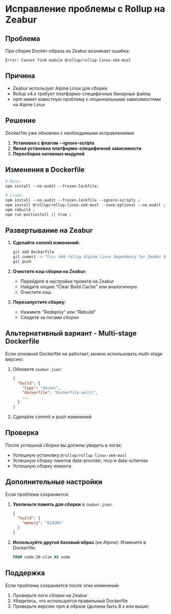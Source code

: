 # Исправление проблемы с Rollup на Zeabur

## Проблема

При сборке Docker-образа на Zeabur возникает ошибка:
```
Error: Cannot find module @rollup/rollup-linux-x64-musl
```

## Причина

- Zeabur использует Alpine Linux для сборки
- Rollup v4.x требует платформо-специфичные бинарные файлы
- npm имеет известную проблему с опциональными зависимостями на Alpine Linux

## Решение

Dockerfile уже обновлен с необходимыми исправлениями:

1. **Установка с флагом --ignore-scripts**
2. **Явная установка платформо-специфичной зависимости**
3. **Пересборка нативных модулей**

## Изменения в Dockerfile

```dockerfile
# Было:
npm install --no-audit --frozen-lockfile;

# Стало:
npm install --no-audit --frozen-lockfile --ignore-scripts ;
npm install @rollup/rollup-linux-x64-musl --save-optional --no-audit ;
npm rebuild ;
npm run postinstall || true ;
```

## Развертывание на Zeabur

1. **Сделайте commit изменений:**
   ```bash
   git add Dockerfile
   git commit -m "Fix: Add rollup Alpine Linux dependency for Zeabur build"
   git push
   ```

2. **Очистите кэш сборки на Zeabur:**
   - Перейдите в настройки проекта на Zeabur
   - Найдите опцию "Clear Build Cache" или аналогичную
   - Очистите кэш

3. **Перезапустите сборку:**
   - Нажмите "Redeploy" или "Rebuild"
   - Следите за логами сборки

## Альтернативный вариант - Multi-stage Dockerfile

Если основной Dockerfile не работает, можно использовать multi-stage версию:

1. Обновите `zeabur.json`:
   ```json
   {
     "build": {
       "type": "docker",
       "dockerfile": "Dockerfile.multi",
       ...
     }
   }
   ```

2. Сделайте commit и push изменений

## Проверка

После успешной сборки вы должны увидеть в логах:
- Успешную установку `@rollup/rollup-linux-x64-musl`
- Успешную сборку пакетов data-provider, mcp и data-schemas
- Успешную сборку клиента

## Дополнительные настройки

Если проблема сохраняется:

1. **Увеличьте память для сборки** в `zeabur.json`:
   ```json
   {
     "build": {
       "memory": "8192Mi"
     }
   }
   ```

2. **Используйте другой базовый образ** (не Alpine):
   Измените в Dockerfile:
   ```dockerfile
   FROM node:20-slim AS node
   ```

## Поддержка

Если проблема сохраняется после этих изменений:
1. Проверьте логи сборки на Zeabur
2. Убедитесь, что используется правильный Dockerfile
3. Проверьте версию npm в образе (должна быть 8.x или выше) 